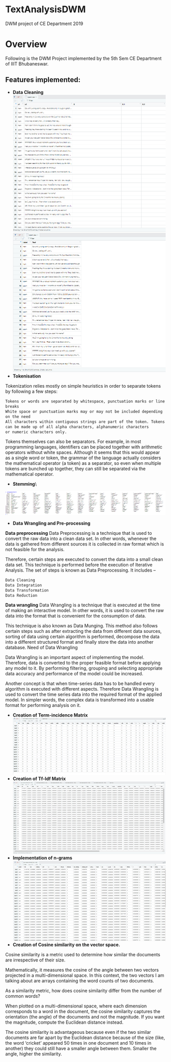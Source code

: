 # TextAnalysisDWM
DWM project of CE Department 2019
# Overview
Following is the DWM Project implemented by the 5th Sem CE Department of IIIT Bhubaneswar.

## Features implemented:

* **Data Cleaning**\
![alt text](https://github.com/Rhymester/TextAnalysisDWM/blob/master/Images/spam1.PNG)
![alt text](https://github.com/Rhymester/TextAnalysisDWM/blob/master/Images/spam2.PNG)
* **Tokenisation**

Tokenization relies mostly on simple heuristics in order to separate tokens by following a few steps:

    Tokens or words are separated by whitespace, punctuation marks or line breaks
    White space or punctuation marks may or may not be included depending on the need
    All characters within contiguous strings are part of the token. Tokens can be made up of all alpha characters, alphanumeric characters          or numeric characters only.

Tokens themselves can also be separators. For example, in most programming languages, identifiers can be placed together with arithmetic operators without white spaces. Although it seems that this would appear as a single word or token, the grammar of the language actually considers the mathematical operator (a token) as a separator, so even when multiple tokens are bunched up together, they can still be separated via the mathematical operator.

* **Stemming**\

![alt text](https://github.com/Rhymester/TextAnalysisDWM/blob/master/Images/stopWords.PNG)
* **Data Wrangling and Pre-processing** 

**Data preprocessing**
Data Preprocessing is a technique that is used to convert the raw data into a clean data set. In other words, whenever the data is gathered from different sources it is collected in raw format which is not feasible for the analysis.

Therefore, certain steps are executed to convert the data into a small clean data set. This technique is performed before the execution of Iterative Analysis. The set of steps is known as Data Preprocessing. It includes –

    Data Cleaning
    Data Integration
    Data Transformation
    Data Reduction
    
 **Data wrangling**
Data Wrangling is a technique that is executed at the time of making an interactive model. In other words, it is used to convert the raw data into the format that is convenient for the consumption of data.

This technique is also known as Data Munging. This method also follows certain steps such as after extracting the data from different data sources, sorting of data using certain algorithm is performed, decompose the data into a different structured format and finally store the data into another database.
Need of Data Wrangling

Data Wrangling is an important aspect of implementing the model. Therefore, data is converted to the proper feasible format before applying any model to it. By performing filtering, grouping and selecting appropriate data accuracy and performance of the model could be increased.

Another concept is that when time-series data has to be handled every algorithm is executed with different aspects. Therefore Data Wrangling is used to convert the time series data into the required format of the applied model. In simpler words, the complex data is transformed into a usable format for performing analysis on it. 

* **Creation of Term-incidence Matrix**\
![alt text](https://github.com/Rhymester/TextAnalysisDWM/blob/master/Images/termIncidenceMatrix.PNG)
* **Creation of Tf-Idf Matrix**\
![alt text](https://github.com/Rhymester/TextAnalysisDWM/blob/master/Images/tf-idfMatrix2.PNG)
* **Implementation of n-grams**\
![alt text](https://github.com/Rhymester/TextAnalysisDWM/blob/master/Images/bi_gramMatrix.PNG)
* **Creation of Cosine similarity on the vector space.**

Cosine similarity is a metric used to determine how similar the documents are irrespective of their size.

Mathematically, it measures the cosine of the angle between two vectors projected in a multi-dimensional space. In this context, the two vectors I am talking about are arrays containing the word counts of two documents.

As a similarity metric, how does cosine similarity differ from the number of common words?

When plotted on a multi-dimensional space, where each dimension corresponds to a word in the document, the cosine similarity captures the orientation (the angle) of the documents and not the magnitude. If you want the magnitude, compute the Euclidean distance instead.

The cosine similarity is advantageous because even if the two similar documents are far apart by the Euclidean distance because of the size (like, the word ‘cricket’ appeared 50 times in one document and 10 times in another) they could still have a smaller angle between them. Smaller the angle, higher the similarity.
